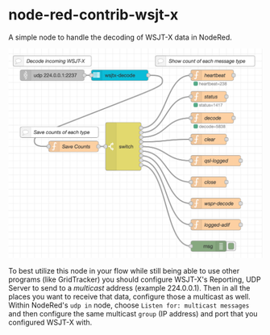 # node-red-contrib-wsjt-x

A simple node to handle the decoding of WSJT-X data in NodeRed.

![Example NodeRed Flow](wsjt-x-decode.png)

To best utilize this node in your flow while still being able to use other
programs (like GridTracker) you should configure WSJT-X's Reporting, UDP Server
to send to a *multicast* address (example 224.0.0.1). Then in all the places 
you want to receive that data, configure those a multicast as well. Within 
NodeRed's `udp in` node, choose `Listen for: multicast messages` and then
configure the same multicast `group` (IP address) and port that you configured
WSJT-X with.

